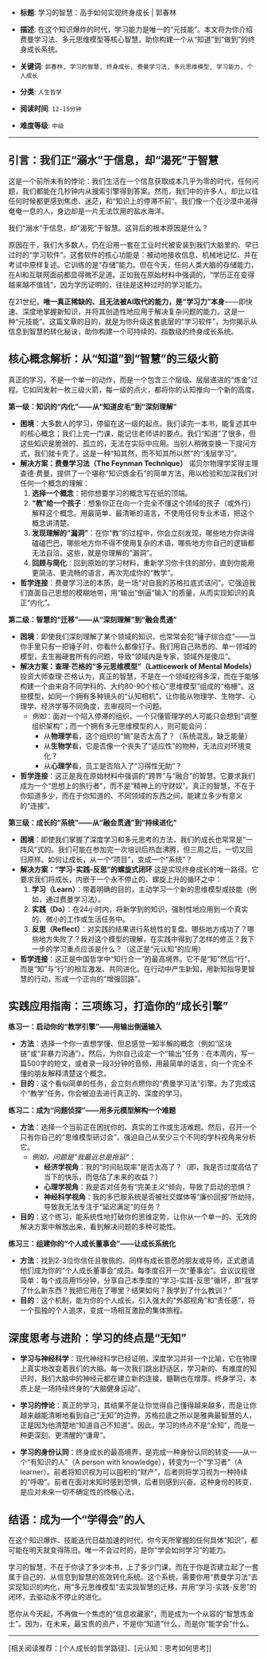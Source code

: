 - **标题**: 学习的智慧：高手如何实现终身成长 | 郭春林
- **描述**: 在这个知识爆炸的时代，学习能力是唯一的“元技能”。本文将为你介绍费曼学习法、多元思维模型等核心智慧，助你构建一个从“知道”到“做到”的终身成长系统。
- **关键词**: `郭春林, 学习的智慧, 终身成长, 费曼学习法, 多元思维模型, 学习能力, 个人成长`

- **分类**: `人生哲学`
- **阅读时间**: `12-15分钟`
- **难度等级**: `中级`

---

## 引言：我们正“溺水”于信息，却“渴死”于智慧

这是一个前所未有的悖论：我们生活在一个信息获取成本几乎为零的时代，任何问题，我们都能在几秒钟内从搜索引擎得到答案。然而，我们中的许多人，却比以往任何时候都更感到焦虑、迷茫，和“知识上的停滞不前”。我们像一个在沙漠中渴得奄奄一息的人，身边却是一片无法饮用的盐水海洋。

我们“溺水”于信息，却“渴死”于智慧。这背后的根本原因是什么？

原因在于，我们大多数人，仍在沿用一套在工业时代被安装到我们大脑里的、早已过时的“学习软件”。这套软件的核心功能是：被动地接收信息、机械地记忆、并在考试中原样复述。它训练的是“存储”能力。但在今天，任何人类大脑的存储能力，在AI和互联网面前都显得微不足道。正如我在原始材料中强调的，“学历正在变得越来越不值钱”，因为学历证明的，往往是这种过时的学习能力。

在21世纪，**唯一真正稀缺的、且无法被AI取代的能力，是“学习力”本身**——即快速、深度地掌握新知识，并将其创造性地应用于解决复杂问题的能力。这是一种“元技能”。这篇文章的目的，就是为你升级这套底层的“学习软件”，为你揭示从信息到智慧的转化秘诀，助你构建一个可持续的、指数级的终身成长系统。

## 核心概念解析：从“知道”到“智慧”的三级火箭

真正的学习，不是一个单一的动作，而是一个包含三个层级、层层递进的“炼金”过程。它如同发射一枚三级火箭，每一级的点火，都将你的认知推向一个新的高度。

**第一级：知识的“内化”——从“知道皮毛”到“深刻理解”**

*   **困境**：大多数人的学习，停留在这一级的起点。我们读完一本书，能复述其中的核心概念；我们上完一门课，能记住老师讲的要点。我们“知道”了很多，但这些知识是脆弱的、孤立的，无法在实际中应用。当别人稍微变换一下提问方式，我们就卡壳了。这是一种“知其然，而不知其所以然”的“浅层学习”。
*   **解决方案：费曼学习法（The Feynman Technique）**
    诺贝尔物理学奖得主理查德·费曼，提供了一个堪称“知识炼金石”的简单方法，用以检验和加深我们对任何一个概念的理解：
    1.  **选择一个概念**：把你想要学习的概念写在纸的顶端。
    2.  **“教”给一个孩子**：想象你正在向一个完全不懂这个领域的孩子（或外行）解释这个概念。用最简单、最清晰的语言，不使用任何专业术语，把这个概念讲清楚。
    3.  **发现理解的“漏洞”**：在你“教”的过程中，你会立刻发现，哪些地方你讲得磕磕巴巴，哪些地方你不得不使用复杂的术语，哪些地方你自己的逻辑都无法自洽。这些，就是你理解的“漏洞”。
    4.  **回顾与简化**：回到原始的学习材料，重新学习你卡住的部分，直到你能用更简洁、更流畅的语言，再次完成你的“教学”。
*   **哲学连接**：费曼学习法的本质，是一场“对自我的苏格拉底式诘问”。它强迫我们直面自己思想的模糊地带，用“输出”倒逼“输入”的质量，从而实现知识的真正“内化”。

**第二级：智慧的“迁移”——从“深刻理解”到“融会贯通”**

*   **困境**：即使我们深刻理解了某个领域的知识，也常常会犯“锤子综合症”——当你手里只有一把锤子时，你看什么都像钉子。我们用自己熟悉的、单一领域的模型，去生搬硬套所有的问题，导致“领域内是专家，领域外是傻瓜”。
*   **解决方案：查理·芒格的“多元思维模型”（Latticework of Mental Models）**
    投资大师查理·芒格认为，真正的智慧，不是在一个领域挖得多深，而在于能够构建一个由来自不同学科的、大约80-90个核心“思维模型”组成的“格栅”。这些模型，如同一个拥有多种镜头的“认知相机”，让你能从物理学、生物学、心理学、经济学等不同角度，去审视同一个问题。
    *   *例如*：面对一个陷入停滞的组织，一个只懂管理学的人可能只会想到“调整组织架构”；而一个拥有多元思维模型的人，则可能会问：
        *   从**物理学**看，这个组织的“熵”是否太高了？（系统混乱，缺乏能量）
        *   从**生物学**看，它是否像一个丧失了“适应性”的物种，无法应对环境变化？
        *   从**心理学**看，员工是否陷入了“习得性无助”？
*   **哲学连接**：这正是我在原始材料中强调的“跨界”与“融合”的智慧。它要求我们成为一个“思想上的旅行者”，而不是“精神上的守财奴”。真正的智慧，不在于你知道多少，而在于你知道的、不同领域的东西之间，能建立多少有意义的“连接”。

**第三级：成长的“系统”——从“融会贯通”到“持续进化”**

*   **困境**：即使我们掌握了深度学习和多元思考的方法，我们的成长也常常是“一阵风”式的。我们可能在参加完一次培训后热血沸腾，但三周之后，一切又回归原样。如何让成长，从一个“项目”，变成一个“系统”？
*   **解决方案：“学习-实践-反思”的螺旋式闭环**
    这是实现终身成长的唯一路径。它要求我们将成长，内嵌于一个永不停止的、螺旋上升的循环之中：
    1.  **学习（Learn）**：带着明确的目的，主动学习一个新的思维模型或技能（例如，通过费曼学习法）。
    2.  **实践（Do）**：在24小时内，将新学到的知识，强制性地应用到一个真实的、微小的工作或生活任务中。
    3.  **反思（Reflect）**：对实践的结果进行系统性的复盘。哪些地方成功了？哪些地方失败了？我对这个模型的理解，在实践中得到了怎样的修正？我下一步的学习重点应该是什么？（这正是“元认知”的应用）
*   **哲学连接**：这正是中国哲学中“知行合一”的最高境界。它不是“知”然后“行”，而是“知”与“行”的相互激发、共同进化。在行动中产生新知，用新知指导更智慧的行动，形成一个正向的“增强回路”。

## 实践应用指南：三项练习，打造你的“成长引擎”

**练习一：启动你的“教学引擎”——用输出倒逼输入**

*   **方法**：选择一个你一直想学懂、但总感觉一知半解的概念（例如“区块链”或“非暴力沟通”）。然后，为你自己设定一个“输出”任务：在本周内，写一篇500字的短文，或者录一段3分钟的音频，用最简单的语言，向一个完全不懂的朋友解释清楚这个概念。
*   **目的**：这个看似简单的任务，会立刻点燃你的“费曼学习法”引擎。为了完成这个“教学”任务，你会被迫去进行真正的、深度的学习。

**练习二：成为“问题侦探”——用多元模型解构一个难题**

*   **方法**：选择一个当前正在困扰你的、真实的工作或生活难题。然后，召开一个只有你自己的“思维模型研讨会”。强迫自己从至少三个不同的学科视角来分析它。
    *   *例如，问题是“我最近总是拖延”*：
        *   **经济学视角**：我的“时间贴现率”是否太高了？（即，我是否过度高估了当下的快乐，而低估了未来的收益？）
        *   **心理学视角**：我是否对任务有“完美主义”倾向，导致了启动的恐惧？
        *   **神经科学视角**：我的多巴胺系统是否被社交媒体等“廉价回报”所劫持，导致我无法专注于“延迟满足”的任务？
*   **目的**：这个练习，能系统性地打破你的思维定势，让你从一个单一的、无效的解决方案中解放出来，看到解决问题的多种可能性。

**练习三：组建你的“个人成长董事会”——让成长系统化**

*   **方法**：找到2-3位你信任且敬佩的、同样有成长意愿的朋友或导师，正式邀请他们成为你的“个人成长董事会”成员。每季度召开一次“董事会”。会议议程很简单：每个成员用15分钟，分享自己本季度的“学习-实践-反思”循环，即“我学了什么新东西？我把它用在了哪里？结果如何？我学到了什么教训？”
*   **目的**：这个机制，能为你的个人成长，引入强大的“外部视角”和“责任感”，将一个孤独的个人追求，变成一场相互激励的集体旅程。

## 深度思考与进阶：学习的终点是“无知”

*   **学习与神经科学**：现代神经科学已经证明，深度学习并非一个比喻，它在物理上真实地改变着我们的大脑。每一次我们跳出舒适区，学习新的、有难度的知识时，我们大脑中的神经元都在建立新的连接，髓鞘也在增厚。终身学习，本质上是一场持续终身的“大脑健身运动”。

*   **学习的悖论**：真正的学习，其结果不是让你觉得自己懂得越来越多，而是让你越来越能清晰地看到自己“无知”的边界。苏格拉底之所以是雅典最智慧的人，正是因为他清楚地“知道自己不知道”。因此，学习的终点不是“全知”，而是一种更深刻、更清醒的“谦卑”。

*   **学习的身份认同**：终身成长的最高境界，是完成一种身份认同的转变——从一个“有知识的人”（A person with knowledge），转变为一个“学习者”（A learner）。前者将知识视为可以囤积的“财产”，后者则将学习视为一种持续的“呼吸”。前者在面对未知时感到恐惧，后者则感到兴奋。这种身份的转变，是应对未来一切不确定性的终极心法。

## 结语：成为一个“学得会”的人

在这个知识爆炸、技能迭代日益加速的时代，你今天所掌握的任何具体“知识”，都可能在明天就变得陈旧。唯一不会过时的，是你“学会如何学习”的能力。

学习的智慧，不在于你读了多少本书，上了多少门课，而在于你是否建立起了一套属于自己的、从信息到智慧的高效转化系统。这个系统，需要你用“费曼学习法”去实现知识的内化，用“多元思维模型”去实现智慧的迁移，并用“学习-实践-反思”的闭环，去驱动永不停止的进化。

愿你从今天起，不再做一个焦虑的“信息收藏家”，而是成为一个从容的“智慧炼金士”。因为，在未来，最宝贵的资产，不是你“知道”什么，而是你“能学会”什么。

---
[相关阅读推荐：[个人成长的哲学路径]、[元认知：思考如何思考]]
